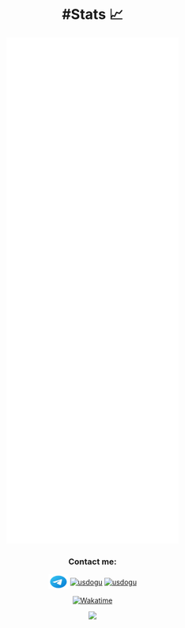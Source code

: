 <h1 align="center">#Stats 📈</h1>       

<p align="center">
  <img src="/github-metrics.svg" />
</p>

<p>
<h3 align="center">Contact me: </h3>
<p align="center">
    <a href="https://t.me/c25dbb82028af8907c3a402fa0c2780d" target="blank"><img align="center" style="color: white;"
            src="telegram-app.svg" alt="usdogu" height="30" width="40" /></a>
    <a href="https://twitter.com/usdogu" target="blank"><img align="center"
            src="https://raw.githubusercontent.com/rahuldkjain/github-profile-readme-generator/master/src/images/icons/Social/twitter.svg"
            alt="usdogu" height="30" width="40" /></a>
    <a href="https://instagram.com/usdogu" target="blank"><img align="center"
            src="https://raw.githubusercontent.com/rahuldkjain/github-profile-readme-generator/master/src/images/icons/Social/instagram.svg"
            alt="usdogu" height="30" width="40" /></a>

</p>


<p align="center">
    <a href="https://wakatime.com/@0c1ac523-fcf7-4659-9dfa-bb6b85ed0a71"><img src="https://wakatime.com/badge/user/0c1ac523-fcf7-4659-9dfa-bb6b85ed0a71.svg" alt="Wakatime" /></a>
</p>
</p>



<p align="center">
    <img src="https://komarev.com/ghpvc/?username=usdogu"></img>
</p>
